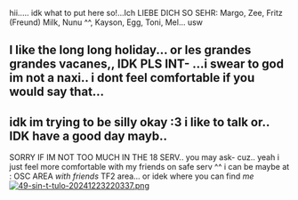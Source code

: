 hii..... idk what to put here so!...Ich LIEBE DICH SO SEHR: Margo, Zee, Fritz (Freund) Milk, Nunu ^^, Kayson, Egg, Toni, Mel... usw

I like the long long holiday... or les grandes grandes vacanes,, IDK PLS INT-
...i swear to god im not a naxi.. i dont feel comfortable if you would say that...
----            
            
 
 idk im trying to be silly okay :3 i like to talk or.. IDK have a good day mayb..
------
  SORRY IF IM NOT TOO MUCH IN THE 18 SERV.. you may ask- cuz.. yeah i just feel more comfortable with my friends on safe serv ^^
      i can be maybe at : OSC AREA    *with friends* TF2 area... or idek where you can find *me*
[![49-sin-t-tulo-20241223220337.png](https://i.postimg.cc/Y090rDQ6/49-sin-t-tulo-20241223220337.png)](https://postimg.cc/Vrxm4RGv)
